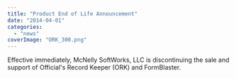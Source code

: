 ```yaml
---
title: "Product End of Life Announcement"
date: "2014-04-01"
categories: 
  - "news"
coverImage: "ORK_300.png"
---
```


Effective immediately, McNelly SoftWorks, LLC is discontinuing the sale and support of Official's Record Keeper (ORK) and FormBlaster.

